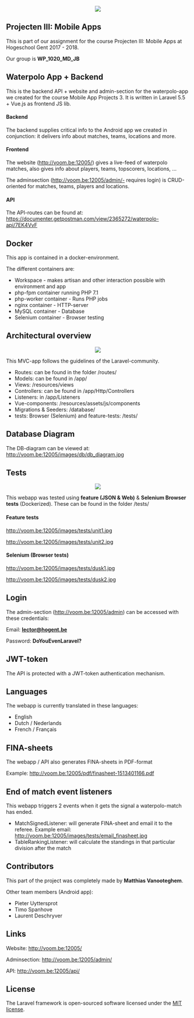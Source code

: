 <p align="center">
<img src="http://voom.be:12005/images/header/wpheader.jpg" />
</p>

## Projecten III: Mobile Apps
This is part of our assignment for the course Projecten III: Mobile Apps at Hogeschool Gent 2017 - 2018.

Our group is **WP_1020_MD_JB**

## Waterpolo App + Backend
This is the backend API + website and admin-section for the waterpolo-app we created for the course Mobile App Projects 3. 
It is written in Laravel 5.5 + Vue.js as frontend JS lib. 

#### Backend
The backend supplies critical info to the Android app we created in conjunction: 
it delivers info about matches, teams, locations and more. 

#### Frontend
The website (http://voom.be:12005/) gives a live-feed of waterpolo matches, also gives info about players, teams, topscorers, locations, ... 

The adminsection (http://voom.be:12005/admin/- requires login) is CRUD-oriented for matches, teams, players and locations.

#### API
The API-routes can be found at: https://documenter.getpostman.com/view/2365272/waterpolo-api/7EK4VvF

## Docker
This app is contained in a docker-environment.

The different containers are:
* Workspace - makes artisan and other interaction possible with environment and app
* php-fpm container running PHP 7.1
* php-worker container - Runs PHP jobs
* nginx container - HTTP-server
* MySQL container - Database
* Selenium container - Browser testing

## Architectural overview
<p align="center"><img src="https://laravel.com/assets/img/components/logo-laravel.svg"></p>

This MVC-app follows the guidelines of the Laravel-community.

* Routes: can be found in the folder /routes/
* Models: can be found in /app/
* Views: /resources/views
* Controllers: can be found in /app/Http/Controllers
* Listeners: in /app/Listeners
* Vue-components: /resources/assets/js/components
* Migrations & Seeders: /database/
* tests: Browser (Selenium) and feature-tests: /tests/

## Database Diagram
The DB-diagram can be viewed at: http://voom.be:12005/images/db/db_diagram.jpg

## Tests
<p align="center"><img src="http://voom.be:12005/images/tests/selenium.png"></p>

This webapp was tested using **feature (JSON & Web)** & **Selenium Browser tests** (Dockerized). These can be found in the folder /tests/

#### Feature tests
http://voom.be:12005/images/tests/unit1.jpg

http://voom.be:12005/images/tests/unit2.jpg

#### Selenium (Browser tests)
http://voom.be:12005/images/tests/dusk1.jpg

http://voom.be:12005/images/tests/dusk2.jpg

## Login
The admin-section (http://voom.be:12005/admin) can be accessed with these credentials:

Email: **lector@hogent.be**

Password: **DoYouEvenLaravel?**

## JWT-token
The API is protected with a JWT-token authentication mechanism.

## Languages
The webapp is currently translated in these languages:

* English
* Dutch / Nederlands
* French / Français

## FINA-sheets
The webapp / API also generates FINA-sheets in PDF-format

Example: http://voom.be:12005/pdf/finasheet-1513401166.pdf

## End of match event listeners
This webapp triggers 2 events when it gets the signal a waterpolo-match has ended.

* MatchSignedListener: will generate FINA-sheet and email it to the referee. Example email: http://voom.be:12005/images/tests/email_finasheet.jpg
* TableRankingListener: will calculate the standings in that particular division after the match

## Contributors
This part of the project was completely made by **Matthias Vanooteghem**.

Other team members (Android app):
- Pieter Uyttersprot
- Timo Spanhove
- Laurent Deschryver

## Links
Website: http://voom.be:12005/

Adminsection: http://voom.be:12005/admin/

API: http://voom.be:12005/api/

## License

The Laravel framework is open-sourced software licensed under the [MIT license](http://opensource.org/licenses/MIT).
